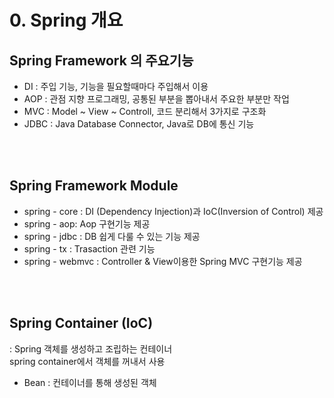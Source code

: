 # 0. Spring 개요

## Spring Framework 의 주요기능 
- DI : 주입 기능, 기능을 필요할때마다 주입해서 이용
- AOP : 관점 지향 프로그래밍, 공통된 부분을 뽑아내서 주요한 부분만 작업 
- MVC : Model ~ View ~ Controll, 코드 분리해서 3가지로 구조화
- JDBC : Java Database Connector, Java로 DB에 통신 기능
 

 <br> </br>

## Spring Framework Module

- spring - core : DI (Dependency Injection)과 IoC(Inversion of Control) 제공
- spring - aop: Aop 구현기능 제공
- spring - jdbc : DB 쉽게 다룰 수 있는 기능 제공
- spring - tx : Trasaction 관련 기능
- spring - webmvc : Controller & View이용한 Spring MVC 구현기능 제공



 <br> </br>

## Spring Container (IoC)
: Spring 객체를 생성하고 조립하는 컨테이너   
spring container에서 객체를 꺼내서 사용  
- Bean : 컨테이너를 통해 생성된 객체 

